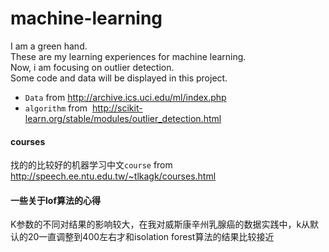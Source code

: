 # machine-learning
I am a green hand.<br>
These are my learning experiences for machine learning.<br>
Now, i am focusing on outlier detection.<br>
Some code and data will be displayed in this project.<br>
* `Data` from  http://archive.ics.uci.edu/ml/index.php
* `algorithm` from  http://scikit-learn.org/stable/modules/outlier_detection.html

#### courses
找的的比较好的机器学习中文`course` from http://speech.ee.ntu.edu.tw/~tlkagk/courses.html 

#### 一些关于lof算法的心得
K参数的不同对结果的影响较大，在我对威斯康辛州乳腺癌的数据实践中，k从默认的20一直调整到400左右才和isolation forest算法的结果比较接近


